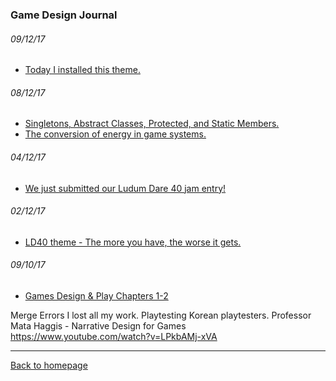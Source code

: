 ﻿
### Game Design Journal
###### 09/12/17
- [Today I installed this theme.](/today-i-installed-this-theme.md)

###### 08/12/17
- [Singletons, Abstract Classes, Protected, and Static Members.](/singleton-abstract-protected-static.md)
- [The conversion of energy in game systems.](/conversion-of-energy.md)

###### 04/12/17
- [We just submitted our Ludum Dare 40 jam entry!](/ld40jam.md)

###### 02/12/17
- [LD40 theme - The more you have, the worse it gets.](/ld40-theme.md)

###### 09/10/17
- [Games Design & Play Chapters 1-2](/gddp-ch1.md)


Merge Errors
I lost all my work.
Playtesting
Korean playtesters.
Professor Mata Haggis - Narrative Design for Games
https://www.youtube.com/watch?v=LPkbAMj-xVA

---
﻿[Back to homepage](/README.md)
